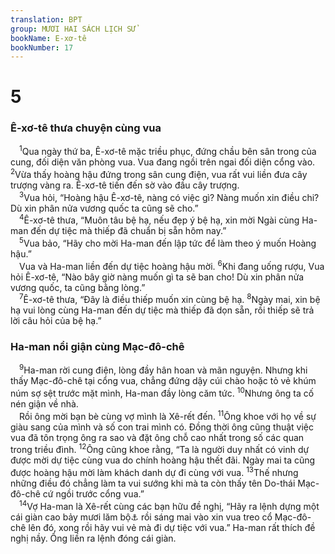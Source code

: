 ```yaml
---
translation: BPT
group: MƯƠI HAI SÁCH LỊCH SỬ
bookName: E-xơ-tê 
bookNumber: 17
---
```


<div class="title"><h1>5</h1><h3>Ê-xơ-tê thưa chuyện cùng vua</h3></div>
<span class="verse et_5_1"> <sup>1</sup>Qua ngày thứ ba, Ê-xơ-tê mặc triều phục, đứng chầu bên sân trong của cung, đối diện văn phòng vua. Vua đang ngồi trên ngai đối diện cổng vào.</span>
<span class="verse et_5_2"><sup>2</sup>Vừa thấy hoàng hậu đứng trong sân cung điện, vua rất vui liền đưa cây trượng vàng ra. Ê-xơ-tê tiến đến sờ vào đầu cây trượng.<br/></span>
<span class="verse et_5_3"> <sup>3</sup>Vua hỏi, “Hoàng hậu Ê-xơ-tê, nàng có việc gì? Nàng muốn xin điều chi? Dù xin phân nửa vương quốc ta cũng sẽ cho.”<br/></span>
<span class="verse et_5_4"> <sup>4</sup>Ê-xơ-tê thưa, “Muôn tâu bệ hạ, nếu đẹp ý bệ hạ, xin mời Ngài cùng Ha-man đến dự tiệc mà thiếp đã chuẩn bị sẵn hôm nay.”<br/></span>
<span class="verse et_5_5"> <sup>5</sup>Vua bảo, “Hãy cho mời Ha-man đến lập tức để làm theo ý muốn Hoàng hậu.”<br/> Vua và Ha-man liền đến dự tiệc hoàng hậu mời.</span>
<span class="verse et_5_6"><sup>6</sup>Khi đang uống rượu, Vua hỏi Ê-xơ-tê, “Nào bây giờ nàng muốn gì ta sẽ ban cho! Dù xin phân nửa vương quốc, ta cũng bằng lòng.”<br/></span>
<span class="verse et_5_7"> <sup>7</sup>Ê-xơ-tê thưa, “Đây là điều thiếp muốn xin cùng bệ hạ.</span>
<span class="verse et_5_8"><sup>8</sup>Ngày mai, xin bệ hạ vui lòng cùng Ha-man đến dự tiệc mà thiếp đã dọn sẵn, rồi thiếp sẽ trả lời câu hỏi của bệ hạ.”<br/></span>
<div class="title"><h3>Ha-man nổi giận cùng Mạc-đô-chê</h3></div>
<span class="verse et_5_9"> <sup>9</sup>Ha-man rời cung điện, lòng đầy hân hoan và mãn nguyện. Nhưng khi thấy Mạc-đô-chê tại cổng vua, chẳng đứng dậy cúi chào hoặc tỏ vẻ khúm núm sợ sệt trước mặt mình, Ha-man đầy lòng căm tức.</span>
<span class="verse et_5_10"><sup>10</sup>Nhưng ông ta cố nén giận về nhà.<br/> Rồi ông mời bạn bè cùng vợ mình là Xê-rết đến.</span>
<span class="verse et_5_11"><sup>11</sup>Ông khoe với họ về sự giàu sang của mình và số con trai mình có. Đồng thời ông cũng thuật việc vua đã tôn trọng ông ra sao và đặt ông chỗ cao nhất trong số các quan trong triều đình.</span>
<span class="verse et_5_12"><sup>12</sup>Ông cũng khoe rằng, “Ta là người duy nhất có vinh dự được mời dự tiệc cùng vua do chính hoàng hậu thết đãi. Ngày mai ta cũng được hoàng hậu mời làm khách danh dự đi cùng với vua.</span>
<span class="verse et_5_13"><sup>13</sup>Thế nhưng những điều đó chẳng làm ta vui sướng khi mà ta còn thấy tên Do-thái Mạc-đô-chê cứ ngồi trước cổng vua.”<br/></span>
<span class="verse et_5_14"> <sup>14</sup>Vợ Ha-man là Xê-rết cùng các bạn hữu đề nghị, “Hãy ra lệnh dựng một cái giàn cao bảy mươi lăm bộ<a data-toggle="tooltip" data-placement="bottom" title="Nguyên văn, “50 cu-bít” (khoảng 22 thước).">⚓</a> rồi sáng mai vào xin vua treo cổ Mạc-đô-chê lên đó, xong rồi hãy vui vẻ mà đi dự tiệc với vua.” Ha-man rất thích đề nghị nầy. Ông liền ra lệnh đóng cái giàn.<br/></span>
